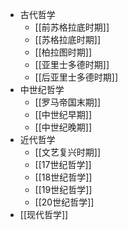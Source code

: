 - 古代哲学
	- [[前苏格拉底时期]]
	- [[苏格拉底时期]]
	- [[柏拉图时期]]
	- [[亚里士多德时期]]
	- [[后亚里士多德时期]]
- 中世纪哲学
	- [[罗马帝国末期]]
	- [[中世纪早期]]
	- [[中世纪晚期]]
- 近代哲学
	- [[文艺复兴时期]]
	- [[17世纪哲学]]
	- [[18世纪哲学]]
	- [[19世纪哲学]]
	- [[20世纪哲学]]
- [[现代哲学]]